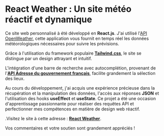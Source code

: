  # React Weather : Un site météo réactif et dynamique

Ce site web personnalisé à été développé en **React.js**. J'ai utilisé l'[API OpenWeather](https://openweathermap.org/current), cette application vous fournit en temps réel les données météorologiques nécessaires pour suivre les prévisions.

Grâce à l'utilisation du framework populaire **[Tailwind.css](https://tailwindcss.com/)**, le site se distingue par un design attrayant et intuitif.

L'intégration d'une barre de recherche avec autocomplétion, provenant de l'**[API Adresse du gouvernement français](https://adresse.data.gouv.fr/api-doc/adresse)**, facilite grandement la sélection des lieux.

Au cours du développement, j'ai acquis une expérience précieuse dans la récupération et la manipulation des données, l'accès aux réponses **JSON** et l'utilisation des hooks **useEffect** et **useState**. Ce projet a été une occasion d'apprentissage passionnante pour réaliser des requêtes API et perfectionner mes compétences en matière de design web réactif.

.Visitez le site à cette adresse : **[React Weather](https://vianndev.github.io/React-weather/)**. 

Vos commentaires et votre soutien sont grandement appréciés !

